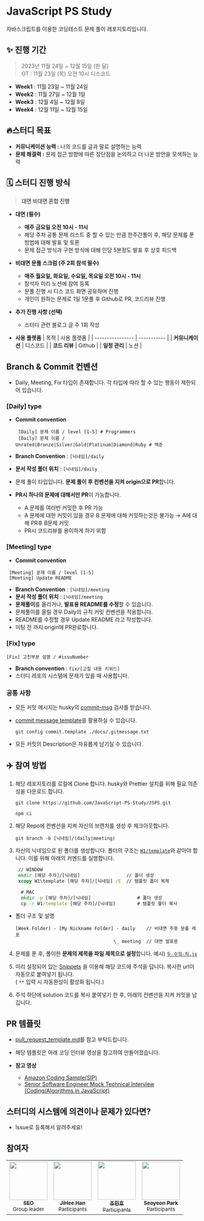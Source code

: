 # JavaScript PS Study

자바스크립트를 이용한 코딩테스트 문제 풀이 레포지토리입니다.

## ✨ 진행 기간

> 2023년 11월 24일 ~ 12월 15일 (한 달) <br />
> OT : 11월 23일 (목) 오전 10시 디스코드

- **Week1** : 11월 23일 ~ 11월 24일
- **Week2** : 11월 27일 ~ 12월 1일
- **Week3** : 12월 4일 ~ 12월 8일
- **Week4** : 12월 11일 ~ 12월 15일

## 🔥스터디 목표

- **커뮤니케이션 능력 :** 나의 코드를 글과 말로 설명하는 능력
- **문제 해결력 :** 문제 접근 방향에 따른 장단점을 논의하고 더 나은 방안을 모색하는 능력

## 🗓️ 스터디 진행 방식

> **대면 비대면 혼합 진행**

- **대면 (필수)**

  - **매주 금요일 오전 10시 - 11시**
  - 해당 주차 공통 문제 리스트 중 할 수 있는 만큼 한주간풀이 후, 해당 문제를 푼 방법에 대해 발표 및 토론
  - 문제 접근 방식과 구현 방식에 대해 인당 5분정도 발표 후 상호 피드백

- **비대면 문풀 스크럼 (주 2회 참석 필수)**

  - **매주 월요일, 화요일, 수요일, 목요일 오전 10시 - 11시**
  - 참석자 미리 노션에 참여 등록
  - 문풀 진행 시 디스 코드 화면 공유하며 진행
  - 개인이 원하는 문제로 1일 1문풀 후 Github로 PR, 코드리뷰 진행

- **추가 진행 사항 (선택)**

  - 스터디 관련 블로그 글 주 1회 작성

- **사용 플랫폼**
  | 목적 | 사용 플랫폼 |
  | ---------------- | ----------- |
  | **커뮤니케이션** | 디스코드 |
  | **코드 리뷰** | Github |
  | **일정 관리** | 노션 |

## Branch & Commit 컨벤션

- Daily, Meeting, Fix 타입이 존재합니다. 각 타입에 따라 할 수 있는 행동이 제한되어 있습니다.

### [Daily] type

- **Commit convention**

  ```
   [Daily] 문제 이름 / level [1-5] # Programmers
   [Daily] 문제 이름 / Unrated|Bronze|Silver|Gold|Platinum|Diamond|Ruby # 백준
  ```

- **Branch Convention** : `[닉네임]/daily`
- **문서 작성 폴더 위치** : `[닉네임]/daily`
- 문제 풀이 타입입니다. **문제 풀이 후 컨벤션을 지켜 origin으로 PR**합니다.
- **PR시 하나의 문제에 대해서만 PR**이 가능합니다.
  - A 문제를 여러번 커밋한 후 PR 가능
  - A 문제에 대한 커밋이 있을 경우 B 문제에 대해 커밋하는것은 불가능 → A에 대해 PR후 B문제 커밋
  - PR시 코드리뷰를 용이하게 하기 위함

### **[Meeting] type**

- **Commit convention**

```
 [Meeting] 문제 이름 / level [1-5]
 [Meeting] Update README
```

- **Branch Convention** : `[닉네임]/meeting`
- **문서 작성 폴더 위치** : `[닉네임]/meeting`
- **문제풀이**를 올리거나, **발표용 README를 수정**할 수 있습니다.
- 문제풀이를 올릴 경우 Daily의 규칙 커밋 컨벤션을 적용합니다.
- README를 수정할 경우 Update README 라고 작성합니다.
- 미팅 전 까지 origin에 PR완료합니다.

### **[Fix] type**

```
[Fix] 고친부분 설명 / #issuNumber
```

- **Branch convention** : `fix/[고칠 내용 키워드]`
- 스터디 레포의 시스템에 문제가 있을 때 사용합니다.

### 공통 사항

- 모든 커밋 메시지는 husky의 [commit-msg](https://github.com/JavaScript-PS-Study/JSPS/blob/main/.husky/commit-msg) 검사를 받습니다.
- [commit message template](https://github.com/JavaScript-PS-Study/JSPS/blob/main/docs/.gitmessage.txt)을 활용하실 수 있습니다.

  ```
  git config commit.template ./docs/.gitmessage.txt

  ```

- 모든 커밋의 Description은 자유롭게 남기실 수 있습니다.

## ✈️ 참여 방법

1. 해당 레포지토리를 로컬에 Clone 합니다.
   husky와 Prettier 설치를 위해 필요 의존성을 다운로드 합니다.

   ```
   git clone https://github.com/JavaScript-PS-Study/JSPS.git
   ```

   ```
   npm ci
   ```

2. 해당 Repo에 컨벤션을 지켜 자신의 브랜치를 생성 후 체크아웃합니다.

   ```
   git branch -b [닉네임]/(daily|meeting)
   ```

3. 자신의 닉네임으로 된 폴더를 생성합니다. 폴더의 구조는 [`W1/template`](./W1/template/)와 같아야 합니다. 이를 위해 아래의 커멘드를 실행합니다.

   ```cmd
    // WINDOW
    mkdir [해당 주차]/[닉네임]                 // 폴더 생성
    xcopy W1\template [해당 주차]/[닉네임] /E  // 템플릿 폴더 복제
   ```

   ```cmd
     # MAC
     mkdir -p [해당 주차]/[닉네임]                 # 폴더 생성
     cp -r W1/template [해당 주차]/[닉네임]        # 템플릿 폴더 복사
   ```

- 폴더 구조 및 설명

  ```t예시t
  [Week Folder] - [My Nickname Folder] - daily    // 비대면 주중 문풀 레포
                                      \_ meeting  // 대면 발표용
  ```

4. 문제를 푼 후, 풀이한 **문제의 제목을 파일 제목으로 설정**합니다. 예시) [`두-수의-차.js`](./W1/template/daily/두-수의-차.sample.js)

5. 미리 설정되어 있는 [Snippets](.vscode/snippet.code-snippets) 을 이용해 해당 코드에 주석을 답니다. 복사한 url이 자동으로 붙여넣기 됩니다. <br /> ( `**` 입력 시 자동완성이 활성화 됩니다.)

6. 주석 하단에 solution 코드를 복사 붙여넣기 한 후, 아래의 컨벤션을 지켜 커밋을 남깁니다.

## PR 템플릿

- [pull_request_template.md](.github/pull_request_template.md)를 참고 부탁드립니다.
- 해당 템플릿은 아래 코딩 인터뷰 영상을 참고하여 만들어졌습니다.

- **참고 영상**
  - [Amazon Coding Sample(SIP)](https://www.youtube.com/watch?v=mjZpZ_wcYFg)
  - [Senior Software Engineer Mock Technical Interview (Coding/Algorithms in JavaScript)](https://www.youtube.com/watch?v=yju4zwKSriI&t=466s)

## 스터디의 시스템에 의견이나 문제가 있다면?

- Issue로 등록해서 알려주세요!

## 참여자

<table>
    <td align="center">
      <a href="https://github.com/Seo0H">
          <img src=https://avatars.githubusercontent.com/u/108770949?v=4" width="100px;" alt=""/>
          <br />
          <sub><b>SEO</b></sub>
          <br />
          <sub>Group leader</sub>
      </a>
    </td>
    <td align="center">
      <a href="https://github.com/g2hhh2ee">
          <img src=https://avatars.githubusercontent.com/u/57996351?s=88&v=4" width="100px;" alt=""/>
          <br />
          <sub><b>JiHee Han</b></sub>
          <br />
          <sub>Participants</sub>
      </a>
    </td>
    <td align="center">
      <a href="https://github.com/minh0518">
          <img src=https://avatars.githubusercontent.com/u/78631876?s=88&v=4" width="100px;" alt=""/>
          <br />
          <sub><b>조민호</b></sub>
          <br />
          <sub>Participants</sub>
      </a>
    </td>
    <td align="center">
      <a href="https://github.com/syeonnn">
          <img src="https://avatars.githubusercontent.com/u/68735700?s=88&v=4" width="100px;" alt=""/>
          <br />
          <sub><b>Seoyeon Park</b></sub>
          <br />
          <sub>Participants</sub>
      </a>
    </td>
</table>
